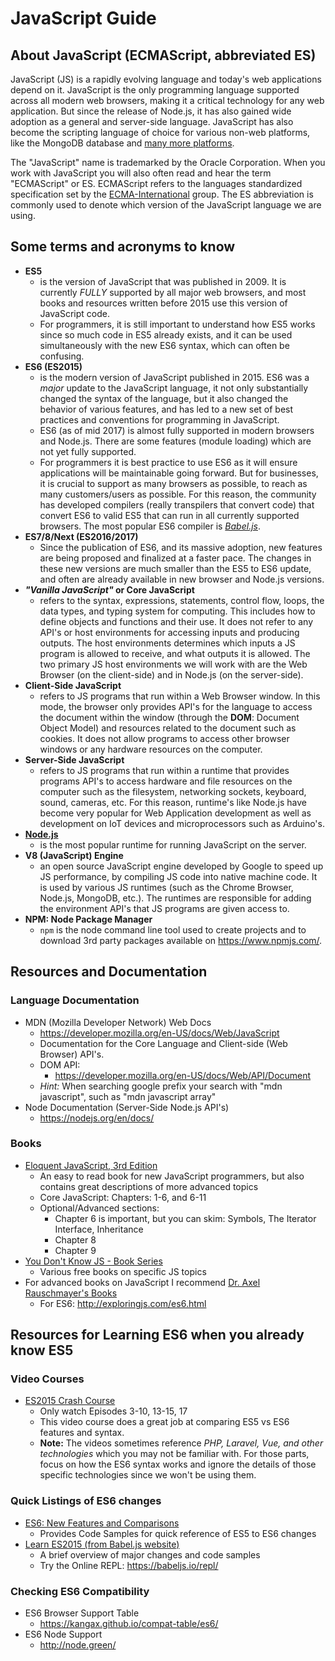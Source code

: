 # JavaScript Guide

## About JavaScript (ECMAScript, abbreviated ES)

JavaScript (JS) is a rapidly evolving language and today's web applications depend on it. JavaScript is the only programming language supported across all modern web browsers, making it a critical technology for any web application. But since the release of Node.js, it has also gained wide adoption as a general and server-side language. JavaScript has also become the scripting language of choice for various non-web platforms, like the MongoDB database and [many more platforms](https://en.wikipedia.org/wiki/JavaScript#Uses_outside_Web_pages).

The "JavaScript" name is trademarked by the Oracle Corporation. When you work with JavaScript you will also often read and hear the term "ECMAScript" or ES. ECMAScript refers to the languages standardized specification set by the [ECMA-International](http://www.ecma-international.org/) group. The ES abbreviation is commonly used to denote which version of the JavaScript language we are using.

## Some terms and acronyms to know

- **ES5**
    + is the version of JavaScript that was published in 2009. It is currently *FULLY* supported by all major web browsers, and most books and resources written before 2015 use this version of JavaScript code.
    + For programmers, it is still important to understand how ES5 works since so much code in ES5 already exists, and it can be used simultaneously with the new ES6 syntax, which can often be confusing.
- **ES6 (ES2015)**
    + is the modern version of JavaScript published in 2015. ES6 was a _major_ update to the JavaScript language, it not only substantially changed the syntax of the language, but it also changed the behavior of various features, and has led to a new set of best practices and conventions for programming in JavaScript.
    + ES6 (as of mid 2017) is almost fully supported in modern browsers and Node.js. There are some features (module loading) which are not yet fully supported.
    + For programmers it is best practice to use ES6 as it will ensure applications will be maintainable going forward. But for businesses, it is crucial to support as many browsers as possible, to reach as many customers/users as possible. For this reason, the community has developed compilers (really transpilers that convert code) that convert ES6 to valid ES5 that can run in all currently supported browsers. The most popular ES6 compiler is [*Babel.js*](https://babeljs.io/).
- **ES7/8/Next (ES2016/2017)**
    + Since the publication of ES6, and its massive adoption, new features are being proposed and finalized at a faster pace. The changes in these new versions are much smaller than the ES5 to ES6 update, and often are already available in new browser and Node.js versions.
- **_"Vanilla JavaScript"_ or Core JavaScript**
    + refers to the syntax, expressions, statements, control flow, loops, the data types, and typing system for computing. This includes how to define objects and functions and their use.  It does not refer to any API's or host environments for accessing inputs and producing outputs. The host environments determines which inputs a JS program is allowed to receive, and what outputs it is allowed. The two primary JS host environments we will work with are the Web Browser (on the client-side) and in Node.js (on the server-side).
- **Client-Side JavaScript**
    + refers to JS programs that run within a Web Browser window. In this mode, the browser only provides API's for the language to access the document within the window (through the **DOM**: Document Object Model) and resources related to the document such as cookies. It does not allow programs to access other browser windows or any hardware resources on the computer.
- **Server-Side JavaScript**
    + refers to JS programs that run within a runtime that provides programs API's to access hardware and file resources on the computer such as the filesystem, networking sockets, keyboard, sound, cameras, etc. For this reason, runtime's like Node.js have become very popular for Web Application development as well as development on IoT devices and microprocessors such as Arduino's.
- **[Node.js](https://nodejs.org/en/)**
    + is the most popular runtime for running JavaScript on the server.
- **V8 (JavaScript) Engine**
    + an open source JavaScript engine developed by Google to speed up JS performance, by compiling JS code into native machine code. It is used by various JS runtimes (such as the Chrome Browser, Node.js, MongoDB, etc.). The runtimes are responsible for adding the environment API's that JS programs are given access to.
- **NPM: Node Package Manager**
    + `npm` is the node command line tool used to create projects and to download 3rd party packages available on https://www.npmjs.com/.


## Resources and Documentation


### Language Documentation

- MDN (Mozilla Developer Network) Web Docs 
    + https://developer.mozilla.org/en-US/docs/Web/JavaScript
    + Documentation for the Core Language and Client-side (Web Browser) API's.
    + DOM API:
        * https://developer.mozilla.org/en-US/docs/Web/API/Document
    + _Hint:_ When searching google prefix your search with "mdn javascript", such as "mdn javascript array"
- Node Documentation (Server-Side Node.js API's)
    + https://nodejs.org/en/docs/
    

### Books

- [Eloquent JavaScript, 3rd Edition](https://eloquentjavascript.net/index.html)
    + An easy to read book for new JavaScript programmers, but also contains great descriptions of more advanced topics
    + Core JavaScript: Chapters: 1-6, and 6-11
    + Optional/Advanced sections:
        * Chapter 6 is important, but you can skim: Symbols, The Iterator Interface, Inheritance
        * Chapter 8
        * Chapter 9
- [You Don't Know JS - Book Series](https://github.com/getify/You-Dont-Know-JS)
    + Various free books on specific JS topics
- For advanced books on JavaScript I recommend [Dr. Axel Rauschmayer's Books](http://exploringjs.com/)
    + For ES6: http://exploringjs.com/es6.html

## Resources for Learning ES6 when you already know ES5

### Video Courses

- [ES2015 Crash Course](https://laracasts.com/series/es6-cliffsnotes)
    + Only watch Episodes 3-10, 13-15, 17
    + This video course does a great job at comparing ES5 vs ES6 features and syntax.
    + **Note:** The videos sometimes reference _PHP, Laravel, Vue, and other technologies_ which you may not be familiar with. For those parts, focus on how the ES6 syntax works and ignore the details of those specific technologies since we won't be using them.


### Quick Listings of ES6 changes

- [ES6: New Features and Comparisons](http://es6-features.org/#Constants)
    + Provides Code Samples for quick reference of ES5 to ES6 changes
- [Learn ES2015 (from Babel.js website)](https://babeljs.io/learn-es2015/)
    + A brief overview of major changes and code samples
    + Try the Online REPL: https://babeljs.io/repl/


### Checking ES6 Compatibility

- ES6 Browser Support Table
    + https://kangax.github.io/compat-table/es6/
- ES6 Node Support
    + http://node.green/
    
